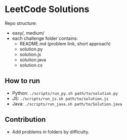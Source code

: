 # LeetCode Solutions

Repo structure:
- easy/, medium/
- each challenge folder contains:
  - README.md (problem link, short approach)
  - solution.py
  - solution.js
  - solution.java
  - solution.cs

## How to run
- Python: `./scripts/run_py.sh path/to/solution.py`
- JS: `./scripts/run_js.sh path/to/solution.js`
- Java: `./scripts/run_java.sh path/to/Solution.java`

## Contribution
- Add problems in folders by difficulty.
